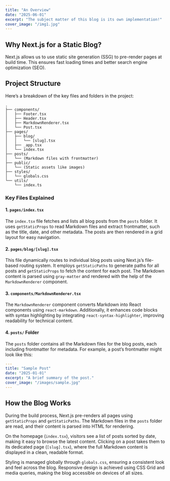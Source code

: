 ```yaml
---
title: "An Overview"
date: "2025-06-01"
excerpt: "The subject matter of this blog is its own implementation!"
cover_image: "/img1.jpg"
---
```


## Why Next.js for a Static Blog?

Next.js allows us to use static site generation (SSG) to pre-render pages at build time. This ensures fast loading times and better search engine optimization (SEO).

## Project Structure

Here’s a breakdown of the key files and folders in the project:

```
.
├── components/
│   ├── Footer.tsx
│   ├── Header.tsx
│   ├── MarkdownRenderer.tsx
│   └── Post.tsx
├── pages/
│   ├── blog/
│   │   └── [slug].tsx
│   ├── _app.tsx
│   └── index.tsx
├── posts/
│   └── (Markdown files with frontmatter)
├── public/
│   └── (Static assets like images)
├── styles/
│   └── globals.css
└── utils/
    └── index.ts
```

### Key Files Explained

#### 1. `pages/index.tsx`

The `index.tsx` file fetches and lists all blog posts from the `posts` folder. It uses `getStaticProps` to read Markdown files and extract frontmatter, such as the title, date, and other metadata. The posts are then rendered in a grid layout for easy navigation.

#### 2. `pages/blog/[slug].tsx`

This file dynamically routes to individual blog posts using Next.js’s file-based routing system. It employs `getStaticPaths` to generate paths for all posts and `getStaticProps` to fetch the content for each post. The Markdown content is parsed using `gray-matter` and rendered with the help of the `MarkdownRenderer` component.

#### 3. `components/MarkdownRenderer.tsx`

The `MarkdownRenderer` component converts Markdown into React components using `react-markdown`. Additionally, it enhances code blocks with syntax highlighting by integrating `react-syntax-highlighter`, improving readability for technical content.

#### 4. `posts/` Folder

The `posts` folder contains all the Markdown files for the blog posts, each including frontmatter for metadata. For example, a post’s frontmatter might look like this:

```yaml
---
title: "Sample Post"
date: "2025-01-01"
excerpt: "A brief summary of the post."
cover_image: "/images/sample.jpg"
---
```

## How the Blog Works

During the build process, Next.js pre-renders all pages using `getStaticProps` and `getStaticPaths`. The Markdown files in the `posts` folder are read, and their content is parsed into HTML for rendering.

On the homepage (`index.tsx`), visitors see a list of posts sorted by date, making it easy to browse the latest content. Clicking on a post takes them to its dedicated page (`[slug].tsx`), where the full Markdown content is displayed in a clean, readable format.

Styling is managed globally through `globals.css`, ensuring a consistent look and feel across the blog. Responsive design is achieved using CSS Grid and media queries, making the blog accessible on devices of all sizes.
